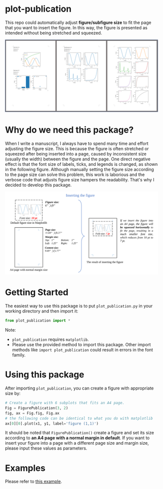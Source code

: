 # plot-publication
This repo could automatically adjust **figure/subfigure size** to fit the page that you want to insert the figure. In this way, the figure is presented as intended without being stretched and squeezed.

![](figures/Picture1.png)

# Why do we need this package?

When I write a manuscript, I always have to spend many time and effort adjusting the figure size. This is because the figure is often stretched or squeezed after being inserted into a page, caused by inconsistent size (usually the width) between the figure and the page. One direct negative effect is that the font size of labels, ticks, and legends is changed, as shown in the following figure. Although manually setting the figure size according to the page size can solve this problem, this work is laborious and the verbose code that adjusts figure size hampers the readability. That's why I decided to develop this package.

![](figures/Picture2.svg)

# Getting Started

The easiest way to use this package is to put `plot_publication.py` in your working directory and then import it: 

```python
from plot_publication import *
```

Note:

* `plot_publication` requires `matplotlib`.
* Please use the provided method to import this package. Other import methods like `import plot_publication` could result in errors in the font family.

# Using this package

After importing `plot_publication`, you can create a figure with appropriate size by:

```python
# Create a figure with 6 subplots that fits an A4 page.
Fig = FigurePublication(3, 2)
fig, ax = Fig.fig, Fig.ax
# the following code can be identical to what you do with matplotlib
ax[0][0].plot(x1, y1, label='figure (1,1)')
```

It should be noted that `FigurePublication()` create a figure and set its size according to **an A4 page with a normal margin in default**. If you want to insert your figure into a page with a different page size and margin size, please input these values as parameters.

# Examples

Please refer to [this example](examples.ipynb).
